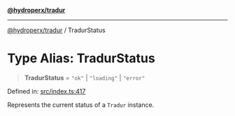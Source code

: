[**@hydroperx/tradur**](../README.md)

***

[@hydroperx/tradur](../globals.md) / TradurStatus

# Type Alias: TradurStatus

> **TradurStatus** = `"ok"` \| `"loading"` \| `"error"`

Defined in: [src/index.ts:417](https://github.com/hydroperx/tradur.js/blob/504cfc9f9e948b27f45a2d391df370d482fcb719/src/index.ts#L417)

Represents the current status of a `Tradur` instance.
